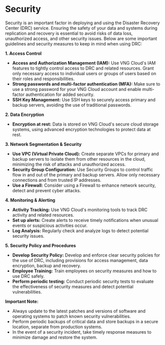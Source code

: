 # Security

Security is an important factor in deploying and using the Disaster Recovery Center (DRC) service. Ensuring the safety of your data and systems during replication and recovery is essential to avoid risks of data loss, unauthorized access, and other security issues. Below are some important guidelines and security measures to keep in mind when using DRC:

**1. Access Control**

* **Access and Authorization Management (IAM):** Use VNG Cloud's IAM features to tightly control access to DRC and related resources. Grant only necessary access to individual users or groups of users based on their roles and responsibilities.
* **Strong passwords and multi-factor authentication (MFA):** Make sure to use a strong password for your VNG Cloud account and enable multi-factor authentication for added security.
* **SSH Key Management:** Use SSH keys to securely access primary and backup servers, avoiding the use of traditional passwords.

**2. Data Encryption**

* **Encryption at rest:** Data is stored on VNG Cloud's secure cloud storage systems, using advanced encryption technologies to protect data at rest.

**3. Network Segmentation & Security**

* **Use VPC (Virtual Private Cloud):** Create separate VPCs for primary and backup servers to isolate them from other resources in the cloud, minimizing the risk of attacks and unauthorized access.
* **Security Group Configuration:** Use Security Groups to control traffic flow in and out of the primary and backup servers. Allow only necessary connections and from trusted IP addresses.
* **Use a Firewall:** Consider using a Firewall to enhance network security, detect and prevent cyber attacks.

**4. Monitoring & Alerting**

* **Activity Tracking:** Use VNG Cloud's monitoring tools to track DRC activity and related resources.
* **Set up alerts:** Create alerts to receive timely notifications when unusual events or suspicious activities occur.
* **Log Analysis:** Regularly check and analyze logs to detect potential security issues.

**5. Security Policy and Procedures**

* **Develop Security Policy:** Develop and enforce clear security policies for the use of DRC, including provisions for access management, data encryption, backup and recovery.
* **Employee Training:** Train employees on security measures and how to use DRC safely.
* **Perform periodic testing:** Conduct periodic security tests to evaluate the effectiveness of security measures and detect potential vulnerabilities.

**Important Note:**

* Always update to the latest patches and versions of software and operating systems to patch known security vulnerabilities.
* Perform periodic backups of critical data and store backups in a secure location, separate from production systems.
* In the event of a security incident, take timely response measures to minimize damage and restore the system.
